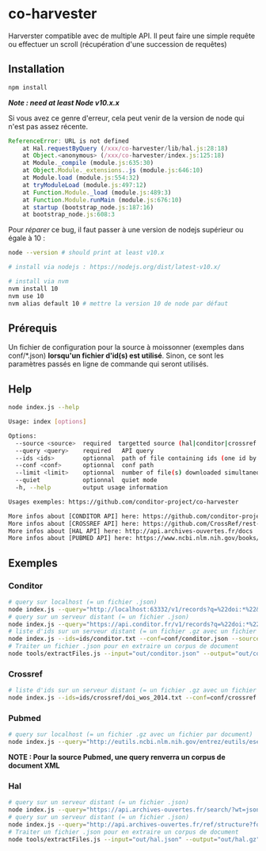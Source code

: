 # co-harvester

Harverster compatible avec de multiple API. Il peut faire une simple requête ou effectuer un scroll (récupération d'une succession de requêtes)

## Installation ##

```bash
npm install
```

_**Note : need at least Node v10.x.x**_

Si vous avez ce genre d'erreur, cela peut venir de la version de node qui n'est pas assez récente.

```js
ReferenceError: URL is not defined
    at Hal.requestByQuery (/xxx/co-harvester/lib/hal.js:28:18)
    at Object.<anonymous> (/xxx/co-harvester/index.js:125:18)
    at Module._compile (module.js:635:30)
    at Object.Module._extensions..js (module.js:646:10)
    at Module.load (module.js:554:32)
    at tryModuleLoad (module.js:497:12)
    at Function.Module._load (module.js:489:3)
    at Function.Module.runMain (module.js:676:10)
    at startup (bootstrap_node.js:187:16)
    at bootstrap_node.js:608:3
```

Pour *réparer* ce bug, il faut passer à une version de nodejs supérieur ou égale à 10 :

```bash
node --version # should print at least v10.x

# install via nodejs : https://nodejs.org/dist/latest-v10.x/ 

# install via nvm
nvm install 10
nvm use 10
nvm alias default 10 # mettre la version 10 de node par défaut
```

## Prérequis ##

Un fichier de configuration pour la source à moissonner (exemples dans conf/*.json) **lorsqu'un fichier d'id(s) est utilisé**. Sinon, ce sont les paramètres passés en ligne de commande qui seront utilisés.

## Help ##

```bash
node index.js --help

Usage: index [options]

Options:
  --source <source>  required  targetted source (hal|conditor|crossref|pubmed)
  --query <query>    required   API query
  --ids <ids>        optionnal  path of file containing ids (one id by line)
  --conf <conf>      optionnal  conf path
  --limit <limit>    optionnal  number of file(s) downloaded simultaneously
  --quiet            optionnal  quiet mode
  -h, --help         output usage information

Usages exemples: https://github.com/conditor-project/co-harvester

More infos about [CONDITOR API] here: https://github.com/conditor-project/api/blob/master/doc/records.md
More infos about [CROSSREF API] here: https://github.com/CrossRef/rest-api-doc
More infos about [HAL API] here: http://api.archives-ouvertes.fr/docs
More infos about [PUBMED API] here: https://www.ncbi.nlm.nih.gov/books/NBK25501/

```

## Exemples ##

### Conditor ###

```bash
# query sur localhost (= un fichier .json)
node index.js --query="http://localhost:63332/v1/records?q=%22doi:*%22&page_size=1000&includes=doi&scroll=1m" --source=conditor
# query sur un serveur distant (= un fichier .json)
node index.js --query="https://api.conditor.fr/v1/records?q=%22doi:*%22&page_size=1000&includes=doi&scroll=1m" --source=conditor
# liste d'ids sur un serveur distant (= un fichier .gz avec un fichier par id)
node index.js --ids=ids/conditor.txt --conf=conf/conditor.json --source=conditor
# Traiter un fichier .json pour en extraire un corpus de document
node tools/extractFiles.js --input="out/conditor.json" --output="out/conditor.gz" --data="teiBlob" --id="idConditor" --ext=".tei"
```

### Crossref ###

```bash
# liste d'ids sur un serveur distant (= un fichier .gz avec un fichier par id)
node index.js --ids=ids/crossref/doi_wos_2014.txt --conf=conf/crossref.json --source=crossref
```

### Pubmed ###

```bash
# query sur localhost (= un fichier .gz avec un fichier par document)
node index.js --query="http://eutils.ncbi.nlm.nih.gov/entrez/eutils/esearch.fcgi?db=pubmed&term=2017[DP] AND FRANCE[Affiliation]&usehistory=y&retmode=json&retmax=1000" --source=pubmed
```

**NOTE : Pour la source Pubmed, une query renverra un corpus de document XML**

### Hal ###

```bash
# query sur un serveur distant (= un fichier .json)
node index.js --query="https://api.archives-ouvertes.fr/search/?wt=json&q=structCountry_s:(fr OR gf OR gp OR mq OR re OR yt OR bl OR mf OR pf OR pm OR wf OR nc)&fq=producedDateY_i:2014&fl=docid,halId_s,label_xml&sort=docid+desc&rows=1000&cursorMark=*" --source=hal
# query sur un serveur distant (= un fichier .json)
node index.js --query="http://api.archives-ouvertes.fr/ref/structure?fq=country_s:fr&fl=*&q=*&rows=1000&sort=docid asc&cursorMark=*" --source=hal
# Traiter un fichier .json pour en extraire un corpus de document
node tools/extractFiles.js --input="out/hal.json" --output="out/hal.gz" --data="label_xml" --id="docid" --ext=".xml"
```
